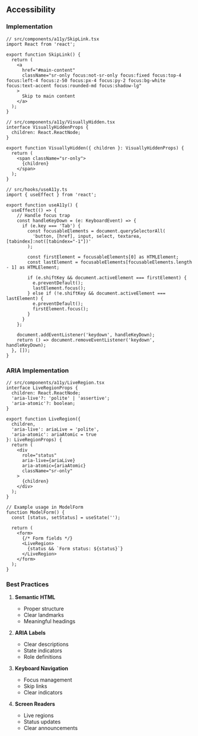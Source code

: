 ## Accessibility

### Implementation

```tsx
// src/components/a11y/SkipLink.tsx
import React from 'react';

export function SkipLink() {
  return (
    <a
      href="#main-content"
      className="sr-only focus:not-sr-only focus:fixed focus:top-4 focus:left-4 focus:z-50 focus:px-4 focus:py-2 focus:bg-white focus:text-accent focus:rounded-md focus:shadow-lg"
    >
      Skip to main content
    </a>
  );
}

// src/components/a11y/VisuallyHidden.tsx
interface VisuallyHiddenProps {
  children: React.ReactNode;
}

export function VisuallyHidden({ children }: VisuallyHiddenProps) {
  return (
    <span className="sr-only">
      {children}
    </span>
  );
}

// src/hooks/useA11y.ts
import { useEffect } from 'react';

export function useA11y() {
  useEffect(() => {
    // Handle focus trap
    const handleKeyDown = (e: KeyboardEvent) => {
      if (e.key === 'Tab') {
        const focusableElements = document.querySelectorAll(
          'button, [href], input, select, textarea, [tabindex]:not([tabindex="-1"])'
        );
        
        const firstElement = focusableElements[0] as HTMLElement;
        const lastElement = focusableElements[focusableElements.length - 1] as HTMLElement;

        if (e.shiftKey && document.activeElement === firstElement) {
          e.preventDefault();
          lastElement.focus();
        } else if (!e.shiftKey && document.activeElement === lastElement) {
          e.preventDefault();
          firstElement.focus();
        }
      }
    };

    document.addEventListener('keydown', handleKeyDown);
    return () => document.removeEventListener('keydown', handleKeyDown);
  }, []);
}
```

### ARIA Implementation

```tsx
// src/components/a11y/LiveRegion.tsx
interface LiveRegionProps {
  children: React.ReactNode;
  'aria-live'?: 'polite' | 'assertive';
  'aria-atomic'?: boolean;
}

export function LiveRegion({
  children,
  'aria-live': ariaLive = 'polite',
  'aria-atomic': ariaAtomic = true
}: LiveRegionProps) {
  return (
    <div
      role="status"
      aria-live={ariaLive}
      aria-atomic={ariaAtomic}
      className="sr-only"
    >
      {children}
    </div>
  );
}

// Example usage in ModelForm
function ModelForm() {
  const [status, setStatus] = useState('');

  return (
    <form>
      {/* Form fields */}
      <LiveRegion>
        {status && `Form status: ${status}`}
      </LiveRegion>
    </form>
  );
}
```

### Best Practices

1. **Semantic HTML**
   - Proper structure
   - Clear landmarks
   - Meaningful headings

2. **ARIA Labels**
   - Clear descriptions
   - State indicators
   - Role definitions

3. **Keyboard Navigation**
   - Focus management
   - Skip links
   - Clear indicators

4. **Screen Readers**
   - Live regions
   - Status updates
   - Clear announcements